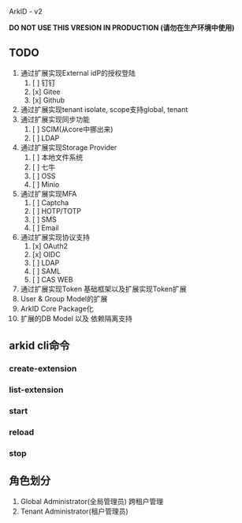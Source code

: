 ArkID - v2

**DO NOT USE THIS VRESION IN PRODUCTION (请勿在生产环境中使用)**

## TODO

1. 通过扩展实现External idP的授权登陆
   1. [ ] 钉钉
   2. [x] Gitee
   3. [x] Github
2. 通过扩展实现tenant isolate, scope支持global, tenant
3. 通过扩展实现同步功能
   1. [ ] SCIM(从core中挪出来)
   2. [ ] LDAP
4. 通过扩展实现Storage Provider
   1. [ ] 本地文件系统
   2. [ ] 七牛
   3. [ ] OSS
   4. [ ] Minio
5. 通过扩展实现MFA
   1. [ ] Captcha
   2. [ ] HOTP/TOTP
   3. [ ] SMS
   4. [ ] Email
6. 通过扩展实现协议支持
   1. [x] OAuth2
   2. [x] OIDC
   3. [ ] LDAP
   4. [ ] SAML
   5. [ ] CAS WEB
7. 通过扩展实现Token 基础框架以及扩展实现Token扩展
8. User & Group Model的扩展
9.  ArkID Core Package化
10. 扩展的DB Model 以及 依赖隔离支持


## arkid cli命令

### create-extension

### list-extension

### start

### reload

### stop


## 角色划分

1. Global Administrator(全局管理员) 跨租户管理
2. Tenant Administrator(租户管理员)